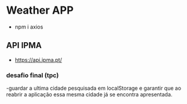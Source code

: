 # Weather APP

- npm i axios

## API IPMA
 - https://api.ipma.pt/

 ### desafio final (tpc)
 -guardar a ultima cidade pesquisada em localStorage e garantir que ao reabrir a aplicação essa mesma cidade já se encontra apresentada.
